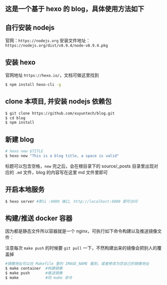 这是一个基于 hexo 的 blog，具体使用方法如下
---

## 自行安装 nodejs 
  官网：`https://nodejs.org`
  安装文件地址：`https://nodejs.org/dist/v8.9.4/node-v8.9.4.pkg`

## 安装 hexo
  官网地址 `https://hexo.io/`，文档可做这里找到
``` bash
$ npm install hexo-cli -g
```

## clone 本项目, 并安装 nodejs 依赖包
``` bash
$ git clone https://github.com/xuyuntech/blog.git
$ cd blog
$ npm install
```

## 新建 blog

``` bash
# hexo new $TITLE
$ hexo new "This is a blog title, a space is valid"
```

标题可以包含空格，`new` 完之后，会在根目录下的 source/_posts 目录里出现对应的 `.md` 文件，blog 的内容写在这里 md 文件里即可

## 开启本地服务

``` bash
$ hexo server #默认 :4000 端口, http://localhost:4000 即可访问
```

## 构建/推送 docker 容器

因为都是静态文件所以容器就是一个 nginx，可执行如下命令构建以及推送镜像文件：
>
  注意每次 `make push` 的时候要 `git pull` 一下，不然构建出来的镜像会把别人的覆盖掉

``` bash
#镜像地址可以在 Makefile 里的 IMAGE_NAME 看到，或者修改为您自己的镜像地址
$ make container  #构建镜像
$ make push       #推送镜像
$ make            #同 make 命令
```
